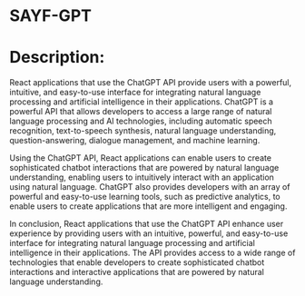 # SAYF-GPT

# Description:
React applications that use the ChatGPT API provide users with a powerful, intuitive, and easy-to-use interface for integrating natural language processing and artificial intelligence in their applications. ChatGPT is a powerful API that allows developers to access a large range of natural language processing and AI technologies, including automatic speech recognition, text-to-speech synthesis, natural language understanding, question-answering, dialogue management, and machine learning.

Using the ChatGPT API, React applications can enable users to create sophisticated chatbot interactions that are powered by natural language understanding, enabling users to intuitively interact with an application using natural language. ChatGPT also provides developers with an array of powerful and easy-to-use learning tools, such as predictive analytics, to enable users to create applications that are more intelligent and engaging.

In conclusion, React applications that use the ChatGPT API enhance user experience by providing users with an intuitive, powerful, and easy-to-use interface for integrating natural language processing and artificial intelligence in their applications. The API provides access to a wide range of technologies that enable developers to create sophisticated chatbot interactions and interactive applications that are powered by natural language understanding.